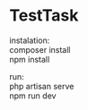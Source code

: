 # TestTask

<span>instalation:</span><br>
composer install<br>
npm install

<span>run:</span><br>
php artisan serve<br>
npm run dev
